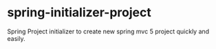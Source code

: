 # spring-initializer-project
Spring Project initializer to create new spring mvc 5 project quickly and easily. 
